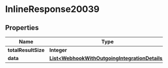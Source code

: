 

# InlineResponse20039

## Properties

Name | Type | Description | Notes
------------ | ------------- | ------------- | -------------
**totalResultSize** | **Integer** |  | 
**data** | [**List&lt;WebhookWithOutgoingIntegrationDetails&gt;**](WebhookWithOutgoingIntegrationDetails.md) |  | 



